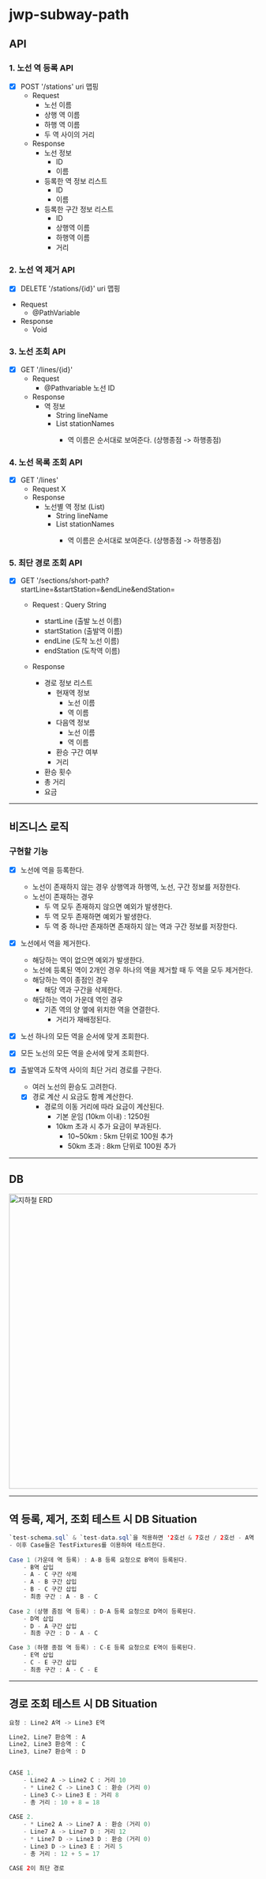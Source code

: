 # jwp-subway-path

## API

### 1. 노선 역 등록 API

- [x] POST '/stations' uri 맵핑
    - Request
        - 노선 이름
        - 상행 역 이름
        - 하행 역 이름
        - 두 역 사이의 거리
    - Response 
      - 노선 정보
        - ID
        - 이름
      - 등록한 역 정보 리스트
        - ID
        - 이름
      - 등록한 구간 정보 리스트
        - ID
        - 상행역 이름
        - 하행역 이름
        - 거리

### 2. 노선 역 제거 API

- [x] DELETE '/stations/{id}' uri 맵핑
- Request
    - @PathVariable
- Response
    - Void

### 3. 노선 조회 API

- [x] GET '/lines/{id}'
    - Request
        - @Pathvariable 노선 ID
    - Response 
      - 역 정보 
        - String lineName 
        - List<String> stationNames
          - 역 이름은 순서대로 보여준다. (상행종점 -> 하행종점)

### 4. 노선 목록 조회 API

- [x] GET '/lines'
    - Request X
    - Response
        - 노선별 역 정보 (List)
          - String lineName
          - List<String> stationNames
            - 역 이름은 순서대로 보여준다. (상행종점 -> 하행종점)

### 5. 최단 경로 조회 API

- [x] GET '/sections/short-path?startLine=&startStation=&endLine&endStation=
    - Request : Query String
      - startLine (출발 노선 이름) 
      - startStation (출발역 이름)
      - endLine (도착 노선 이름)
      - endStation (도착역 이름)
        
    - Response 
      - 경로 정보 리스트
        - 현재역 정보
          - 노선 이름
          - 역 이름
        - 다음역 정보
          - 노선 이름
          - 역 이름
        - 환승 구간 여부
        - 거리
      - 환승 횟수
      - 총 거리
      - 요금

---

## 비즈니스 로직

### 구현할 기능

- [x] 노선에 역을 등록한다.
    - 노선이 존재하지 않는 경우 상행역과 하행역, 노선, 구간 정보를 저장한다.
    - 노선이 존재하는 경우
        - 두 역 모두 존재하지 않으면 예외가 발생한다.
        - 두 역 모두 존재하면 예외가 발생한다.
        - 두 역 중 하나만 존재하면 존재하지 않는 역과 구간 정보를 저장한다.

- [x] 노선에서 역을 제거한다.
    - 해당하는 역이 없으면 예외가 발생한다.
    - 노선에 등록된 역이 2개인 경우 하나의 역을 제거할 때 두 역을 모두 제거한다.
    - 해당하는 역이 종점인 경우
        - 해당 역과 구간을 삭제한다.
    - 해당하는 역이 가운데 역인 경우
        - 기존 역의 양 옆에 위치한 역을 연결한다.
            - 거리가 재배정된다.

- [x] 노선 하나의 모든 역을 순서에 맞게 조회한다.
- [x] 모든 노선의 모든 역을 순서에 맞게 조회한다.

- [x] 출발역과 도착역 사이의 최단 거리 경로를 구한다.
  - 여러 노선의 환승도 고려한다.
  - [x] 경로 계산 시 요금도 함께 계산한다.
    - 경로의 이동 거리에 따라 요금이 계산된다.
      - 기본 운임 (10km 이내) : 1250원
      - 10km 초과 시 추가 요금이 부과된다.
        - 10~50km : 5km 단위로 100원 추가
        - 50km 초과 : 8km 단위로 100원 추가
---

## DB

<img width="596" alt="지하철 ERD" src="https://github.com/woowacourse/jwp-subway-path/assets/95729738/0e0c027e-6ee5-4906-85f0-0950bf5efbc5">

---

## 역 등록, 제거, 조회 테스트 시 DB Situation
```java
`test-schema.sql` & `test-data.sql`을 적용하면 '2호선 & 7호선 / 2호선 - A역 & 2호선 - C역 & 7호선 - A역 / A-C 구간'이 등록된다.
- 이후 Case들은 TestFixtures를 이용하여 테스트한다.
        
Case 1 (가운데 역 등록) : A-B 등록 요청으로 B역이 등록된다.
    - B역 삽입 
    - A - C 구간 삭제
    - A - B 구간 삽입 
    - B - C 구간 삽입
    - 최종 구간 : A - B - C
        
Case 2 (상행 좀점 역 등록) : D-A 등록 요청으로 D역이 등록된다.
    - D역 삽입
    - D - A 구간 삽입 
    - 최종 구간 : D - A - C

Case 3 (하행 종점 역 등록) : C-E 등록 요청으로 E역이 등록된다.
    - E역 삽입 
    - C - E 구간 삽입 
    - 최종 구간 : A - C - E
```

---
## 경로 조회 테스트 시 DB Situation
```java
요청 : Line2 A역 -> Line3 E역 

Line2, Line7 환승역 : A
Line2, Line3 환승역 : C
Line3, Line7 환승역 : D


CASE 1.
    - Line2 A -> Line2 C : 거리 10
    - * Line2 C -> Line3 C : 환승 (거리 0)
    - Line3 C-> Line3 E : 거리 8
    - 총 거리 : 10 + 8 = 18
        
CASE 2. 
    - * Line2 A -> Line7 A : 환승 (거리 0)
    - Line7 A -> Line7 D : 거리 12
    - * Line7 D -> Line3 D : 환승 (거리 0) 
    - Line3 D -> Line3 E : 거리 5
    - 총 거리 : 12 + 5 = 17

CASE 2이 최단 경로
```
